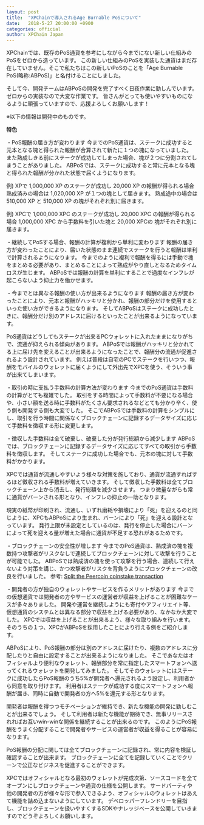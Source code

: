 ```yaml
---
layout: post
title:  "XPChainで導入されるAge Burnable PoSについて"
date:   2018-5-27 20:00:00 +0900
categories: official
author: XPChain Japan
---   
```




XPChainでは、既存のPoS通貨を参考にしながら今までにない新しい仕組みのPoSをゼロから造っています。
この新しい仕組みのPoSを実装した通貨はまだ存在していません。そこで私たちはこの新しいPoSのことを「Age Burnable PoS(略称:ABPoS)」と名付けることにしました。

そして今、開発チームはABPoSの開発を完了すべく日夜作業に勤しんでいます。ゼロからの実装なので大変な作業です。
皆さんがとっても使いやすいものになるように頑張っていますので、応援よろしくお願いします！

※以下の情報は開発中のものです。


**特色**

・PoS報酬の届き方が変わります
今までのPoS通貨は、ステークに成功すると元本となる塊と得られた報酬が合算されて新たに１つの塊になっていました。
また熟成しきる前にステークが成功してしまった場合、塊が２つに分割されてしまうことがありました。
ABPoSでは、ステークに成功すると常に元本となる塊と得られた報酬が分かれた状態で届くようになります。

例)  XPで 1,000,000 XP  のステークが成功し 20,000 XP  の報酬が得られる場合
熟成済みの場合は 1,020,000 XP が１つの塊として届きます。
熟成途中の場合は   510,000 XP と 510,000 XP の塊がそれぞれ別に届きます。

例) XPCで 1,000,000 XPC のステークが成功し 20,000 XPC の報酬が得られる場合
1,000,000 XPC から手数料を引いた塊と 20,000 XPCの 塊がそれぞれ別に届きます。


・継続してPoSする場合、報酬の計算が複利から単利に変わります
報酬の届き方が変わったことにより、届いた状態のまま連続でステークを行うと報酬は単利で計算されるようになります。
今までのように複利で報酬を得るには手動で塊をまとめる必要があり、まとめることによって熟成がやり直しとなるためタイムロスが生じます。
ABPoSでは報酬の計算を単利にすることで過度なインフレが起こらないよう抑止力を働かせます。


・今までとは異なる報酬の使い方が出来るようになります
報酬の届き方が変わったことにより、元本と報酬がハッキリと分かれ、報酬の部分だけを使用するといった使い方ができるようになります。
そしてABPoSはステークに成功したときに、報酬分だけ別のアドレスに届けるといったことが出来るようになっています。

PoS通貨はどうしてもステークが出来るPCウォレットに入れたままになりがちで、流通が抑えられる傾向があります。
ABPoSでは報酬がハッキリと分かれてる上に届け先を変えることが出来るようになったことで、報酬分の流通が促進されるよう設計されています。
例えば普段は自宅のPCでステークを行いつつ、報酬をモバイルのウォレットに届くようにして外出先でXPCを使う、そういう事が出来てしまいます。


・取引の時に支払う手数料の計算方法が変わります
今までのPoS通貨は手数料の計算がとても複雑でした。
取引をする時間によって手数料が不要になる場合や、小さい額を送る時に手数料がたくさん要求されるなどとても分かり辛く、使う側も開発する側も大変でした。
そこでABPoSでは手数料の計算をシンプルにし、取引を行う時間に関係なくブロックチェーンに記録するデータサイズに応じて手数料を徴収する形に変更します。


・徴収した手数料は全て破棄し、破棄した分が発行総額から減少します
ABPoSでは、ブロックチェーンに記録するデータサイズに応じてすべての取引から手数料を徴収します。
そしてステークに成功した場合でも、元本の塊に対して手数料がかかります。

XPCでは通貨が流通しやすいよう様々な対策を施しており、通貨が流通すればするほど徴収される手数料が増えていきます。
そして徴収した手数料は全てブロックチェーン上から消去し、発行総額を減少させます。
つまり微量ながらも常に通貨がバーンされる形となり、インフレの抑止の一助となります。

現実の紙幣が印刷され、流通し、いずれ磨耗や損壊により「死」を迎えるのと同じように、XPCもABPoSにより生まれ、バーンにより「死」を迎える設計となっています。
発行上限が未設定としているのは、発行を停止した場合にバーンによって死を迎える量が増えた場合に通貨が不足する恐れがあるためです。


・ブロックチェーンの安全性が増します
今までのPoS通貨は、熟成済の塊を複数持つ攻撃者がリスクなしで連続してブロックチェーンに対して攻撃を行うことが可能でした。
ABPoSでは熟成済の塊を使って攻撃を行う場合、連続して行えないよう対策を講じ、かつ攻撃者がリスクを背負うようにブロックチェーンの改良を行いました。
参考: [Split the Peercoin coinstake transaction](https://gist.github.com/mquandalle/7fe702a595f07f4b0f81)


・開発者の方が独自のウォレットやサービスを作るメリットがあります
今までの仮想通貨では開発者の方やサービスの運営者が収益を上げることが困難なケースが多々ありました。
開発や運営を継続しようにも寄付やアフィリエイト等、仮想通貨のシステムとは異なる部分で収益を上げる必要があり、なかなか大変でした。
XPCでは収益を上げることが出来るよう、様々な取り組みを行います。そのうちの１つ、XPCがABPoSを採用したことにより行える例をご紹介します。

ABPoSにより、PoS報酬の部分は別のアドレスに届けたり、複数のアドレスに分配したりと自由に設定することが出来るようになりました。
そこであなたはオフィシャルより便利なウォレット、報酬部分を常に指定したスマートフォンへ送ってくれるウォレットを開発してみました。
そしてそのウォレットにはステークに成功したらPoS報酬のうち5%が開発者へ還元されるよう設定し、利用者から同意を取り付けます。
利用者はステークが成功する度にスマートフォンへ報酬が届き、同時に自動で開発者の方へ5%を還元する形となります。

開発者は報酬を得つつモチベーションが維持でき、新たな機能の開発に勤しむことが出来るでしょう。
そして利用者は新たな機能が期待でき、無事リリースされればお互いwin-winな関係を継続することが出来るのです。
このようにPoS報酬をうまく分配することで開発者やサービスの運営者が収益を得ることが容易になります。

PoS報酬の分配に関しては全てブロックチェーンに記録され、常に内容を検証し確認することが出来ます。
ブロックチェーンに全てを記録していくことでクリーンで公正なビジネスを促進することができます。

XPCではオフィシャルとなる最初のウォレットが完成次第、ソースコードを全てオープンにしブロックチェーンや通貨の仕様を公開します。
サードパーティや他の開発者の方が様々な形で参入できるよう、オフィシャルのウォレットはあえて機能を詰め込まないようにしています。
デベロッパーフレンドリーを目指し、ブロックチェーンを扱いやすくするSDKやナレッジベースを公開していきますのでどうぞよろしくお願いします。
